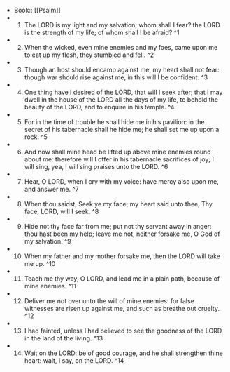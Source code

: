 - Book:: [[Psalm]]
- 1. The LORD is my light and my salvation; whom shall I fear? the LORD is the strength of my life; of whom shall I be afraid? ^1
- 2. When the wicked, even mine enemies and my foes, came upon me to eat up my flesh, they stumbled and fell. ^2
- 3. Though an host should encamp against me, my heart shall not fear: though war should rise against me, in this will I be confident. ^3
- 4. One thing have I desired of the LORD, that will I seek after; that I may dwell in the house of the LORD all the days of my life, to behold the beauty of the LORD, and to enquire in his temple. ^4
- 5. For in the time of trouble he shall hide me in his pavilion: in the secret of his tabernacle shall he hide me; he shall set me up upon a rock. ^5
- 6. And now shall mine head be lifted up above mine enemies round about me: therefore will I offer in his tabernacle sacrifices of joy; I will sing, yea, I will sing praises unto the LORD. ^6
- 7. Hear, O LORD, when I cry with my voice: have mercy also upon me, and answer me. ^7
- 8. When thou saidst, Seek ye my face; my heart said unto thee, Thy face, LORD, will I seek. ^8
- 9. Hide not thy face far from me; put not thy servant away in anger: thou hast been my help; leave me not, neither forsake me, O God of my salvation. ^9
- 10. When my father and my mother forsake me, then the LORD will take me up. ^10
- 11. Teach me thy way, O LORD, and lead me in a plain path, because of mine enemies. ^11
- 12. Deliver me not over unto the will of mine enemies: for false witnesses are risen up against me, and such as breathe out cruelty. ^12
- 13. I had fainted, unless I had believed to see the goodness of the LORD in the land of the living. ^13
- 14. Wait on the LORD: be of good courage, and he shall strengthen thine heart: wait, I say, on the LORD. ^14

